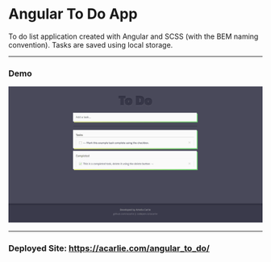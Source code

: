 # Angular To Do App
To do list application created with Angular and SCSS (with the BEM naming convention). Tasks are saved using local storage.

---
### Demo
![Demonstration of to do app.](SiteDemo.gif)

---
### Deployed Site: https://acarlie.com/angular_to_do/